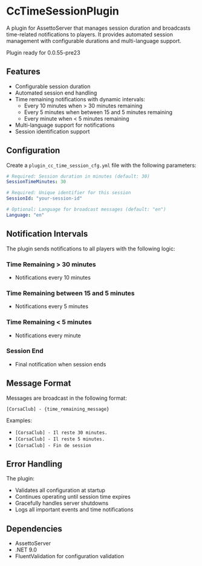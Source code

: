 # CcTimeSessionPlugin

A plugin for AssettoServer that manages session duration and broadcasts time-related notifications to players. It provides automated session management with configurable durations and multi-language support.

Plugin ready for 0.0.55-pre23

## Features

- Configurable session duration
- Automated session end handling
- Time remaining notifications with dynamic intervals:
  - Every 10 minutes when > 30 minutes remaining
  - Every 5 minutes when between 15 and 5 minutes remaining
  - Every minute when < 5 minutes remaining
- Multi-language support for notifications
- Session identification support

## Configuration

Create a `plugin_cc_time_session_cfg.yml` file with the following parameters:

```yaml
# Required: Session duration in minutes (default: 30)
SessionTimeMinutes: 30

# Required: Unique identifier for this session
SessionId: "your-session-id"

# Optional: Language for broadcast messages (default: "en")
Language: "en"
```

## Notification Intervals

The plugin sends notifications to all players with the following logic:

### Time Remaining > 30 minutes
- Notifications every 10 minutes

### Time Remaining between 15 and 5 minutes
- Notifications every 5 minutes

### Time Remaining < 5 minutes
- Notifications every minute

### Session End
- Final notification when session ends

## Message Format

Messages are broadcast in the following format:
```
[CorsaClub] - {time_remaining_message}
```

Examples:
- `[CorsaClub] - Il reste 30 minutes.`
- `[CorsaClub] - Il reste 5 minutes.`
- `[CorsaClub] - Fin de session`

## Error Handling

The plugin:
- Validates all configuration at startup
- Continues operating until session time expires
- Gracefully handles server shutdowns
- Logs all important events and time notifications

## Dependencies

- AssettoServer
- .NET 9.0
- FluentValidation for configuration validation 